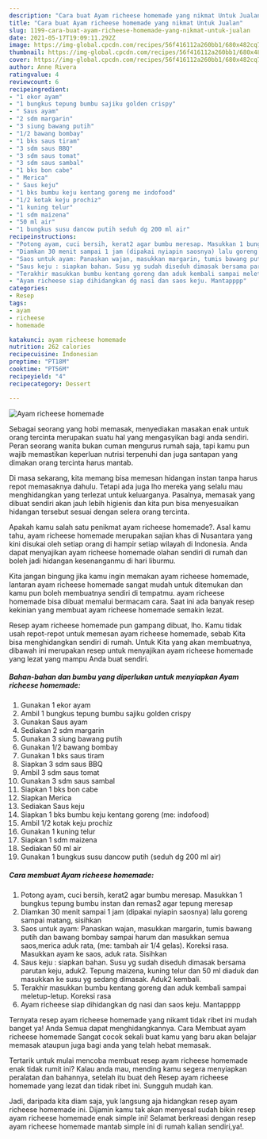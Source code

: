 ```yaml
---
description: "Cara buat Ayam richeese homemade yang nikmat Untuk Jualan"
title: "Cara buat Ayam richeese homemade yang nikmat Untuk Jualan"
slug: 1199-cara-buat-ayam-richeese-homemade-yang-nikmat-untuk-jualan
date: 2021-05-17T19:09:11.292Z
image: https://img-global.cpcdn.com/recipes/56f416112a260bb1/680x482cq70/ayam-richeese-homemade-foto-resep-utama.jpg
thumbnail: https://img-global.cpcdn.com/recipes/56f416112a260bb1/680x482cq70/ayam-richeese-homemade-foto-resep-utama.jpg
cover: https://img-global.cpcdn.com/recipes/56f416112a260bb1/680x482cq70/ayam-richeese-homemade-foto-resep-utama.jpg
author: Anne Rivera
ratingvalue: 4
reviewcount: 6
recipeingredient:
- "1 ekor ayam"
- "1 bungkus tepung bumbu sajiku golden crispy"
- " Saus ayam"
- "2 sdm margarin"
- "3 siung bawang putih"
- "1/2 bawang bombay"
- "1 bks saus tiram"
- "3 sdm saus BBQ"
- "3 sdm saus tomat"
- "3 sdm saus sambal"
- "1 bks bon cabe"
- " Merica"
- " Saus keju"
- "1 bks bumbu keju kentang goreng me indofood"
- "1/2 kotak keju prochiz"
- "1 kuning telur"
- "1 sdm maizena"
- "50 ml air"
- "1 bungkus susu dancow putih seduh dg 200 ml air"
recipeinstructions:
- "Potong ayam, cuci bersih, kerat2 agar bumbu meresap. Masukkan 1 bungkus tepung bumbu instan dan remas2 agar tepung meresap"
- "Diamkan 30 menit sampai 1 jam (dipakai nyiapin saosnya) lalu goreng sampai matang, sisihkan"
- "Saos untuk ayam: Panaskan wajan, masukkan margarin, tumis bawang putih dan bawang bombay sampai harum dan masukkan semua saos,merica aduk rata, (me: tambah air 1/4 gelas). Koreksi rasa. Masukkan ayam ke saos, aduk rata. Sisihkan"
- "Saus keju : siapkan bahan. Susu yg sudah diseduh dimasak bersama parutan keju, aduk2. Tepung maizena, kuning telur dan 50 ml diaduk dan masukkan ke susu yg sedang dimasak. Aduk2 kembali."
- "Terakhir masukkan bumbu kentang goreng dan aduk kembali sampai meletup-letup. Koreksi rasa"
- "Ayam richeese siap dihidangkan dg nasi dan saos keju. Mantapppp"
categories:
- Resep
tags:
- ayam
- richeese
- homemade

katakunci: ayam richeese homemade 
nutrition: 262 calories
recipecuisine: Indonesian
preptime: "PT18M"
cooktime: "PT56M"
recipeyield: "4"
recipecategory: Dessert

---
```



![Ayam richeese homemade](https://img-global.cpcdn.com/recipes/56f416112a260bb1/680x482cq70/ayam-richeese-homemade-foto-resep-utama.jpg)

Sebagai seorang yang hobi memasak, menyediakan masakan enak untuk orang tercinta merupakan suatu hal yang mengasyikan bagi anda sendiri. Peran seorang  wanita bukan cuman mengurus rumah saja, tapi kamu pun wajib memastikan keperluan nutrisi terpenuhi dan juga santapan yang dimakan orang tercinta harus mantab.

Di masa  sekarang, kita memang bisa memesan hidangan instan tanpa harus repot memasaknya dahulu. Tetapi ada juga lho mereka yang selalu mau menghidangkan yang terlezat untuk keluarganya. Pasalnya, memasak yang dibuat sendiri akan jauh lebih higienis dan kita pun bisa menyesuaikan hidangan tersebut sesuai dengan selera orang tercinta. 



Apakah kamu salah satu penikmat ayam richeese homemade?. Asal kamu tahu, ayam richeese homemade merupakan sajian khas di Nusantara yang kini disukai oleh setiap orang di hampir setiap wilayah di Indonesia. Anda dapat menyajikan ayam richeese homemade olahan sendiri di rumah dan boleh jadi hidangan kesenanganmu di hari liburmu.

Kita jangan bingung jika kamu ingin memakan ayam richeese homemade, lantaran ayam richeese homemade sangat mudah untuk ditemukan dan kamu pun boleh membuatnya sendiri di tempatmu. ayam richeese homemade bisa dibuat memalui bermacam cara. Saat ini ada banyak resep kekinian yang membuat ayam richeese homemade semakin lezat.

Resep ayam richeese homemade pun gampang dibuat, lho. Kamu tidak usah repot-repot untuk memesan ayam richeese homemade, sebab Kita bisa menghidangkan sendiri di rumah. Untuk Kita yang akan membuatnya, dibawah ini merupakan resep untuk menyajikan ayam richeese homemade yang lezat yang mampu Anda buat sendiri.

<!--inarticleads1-->

##### Bahan-bahan dan bumbu yang diperlukan untuk menyiapkan Ayam richeese homemade:

1. Gunakan 1 ekor ayam
1. Ambil 1 bungkus tepung bumbu sajiku golden crispy
1. Gunakan  Saus ayam
1. Sediakan 2 sdm margarin
1. Gunakan 3 siung bawang putih
1. Gunakan 1/2 bawang bombay
1. Gunakan 1 bks saus tiram
1. Siapkan 3 sdm saus BBQ
1. Ambil 3 sdm saus tomat
1. Gunakan 3 sdm saus sambal
1. Siapkan 1 bks bon cabe
1. Siapkan  Merica
1. Sediakan  Saus keju
1. Siapkan 1 bks bumbu keju kentang goreng (me: indofood)
1. Ambil 1/2 kotak keju prochiz
1. Gunakan 1 kuning telur
1. Siapkan 1 sdm maizena
1. Sediakan 50 ml air
1. Gunakan 1 bungkus susu dancow putih (seduh dg 200 ml air)




<!--inarticleads2-->

##### Cara membuat Ayam richeese homemade:

1. Potong ayam, cuci bersih, kerat2 agar bumbu meresap. Masukkan 1 bungkus tepung bumbu instan dan remas2 agar tepung meresap
1. Diamkan 30 menit sampai 1 jam (dipakai nyiapin saosnya) lalu goreng sampai matang, sisihkan
1. Saos untuk ayam: Panaskan wajan, masukkan margarin, tumis bawang putih dan bawang bombay sampai harum dan masukkan semua saos,merica aduk rata, (me: tambah air 1/4 gelas). Koreksi rasa. Masukkan ayam ke saos, aduk rata. Sisihkan
1. Saus keju : siapkan bahan. Susu yg sudah diseduh dimasak bersama parutan keju, aduk2. Tepung maizena, kuning telur dan 50 ml diaduk dan masukkan ke susu yg sedang dimasak. Aduk2 kembali.
1. Terakhir masukkan bumbu kentang goreng dan aduk kembali sampai meletup-letup. Koreksi rasa
1. Ayam richeese siap dihidangkan dg nasi dan saos keju. Mantapppp




Ternyata resep ayam richeese homemade yang nikamt tidak ribet ini mudah banget ya! Anda Semua dapat menghidangkannya. Cara Membuat ayam richeese homemade Sangat cocok sekali buat kamu yang baru akan belajar memasak ataupun juga bagi anda yang telah hebat memasak.

Tertarik untuk mulai mencoba membuat resep ayam richeese homemade enak tidak rumit ini? Kalau anda mau, mending kamu segera menyiapkan peralatan dan bahannya, setelah itu buat deh Resep ayam richeese homemade yang lezat dan tidak ribet ini. Sungguh mudah kan. 

Jadi, daripada kita diam saja, yuk langsung aja hidangkan resep ayam richeese homemade ini. Dijamin kamu tak akan menyesal sudah bikin resep ayam richeese homemade enak simple ini! Selamat berkreasi dengan resep ayam richeese homemade mantab simple ini di rumah kalian sendiri,ya!.

